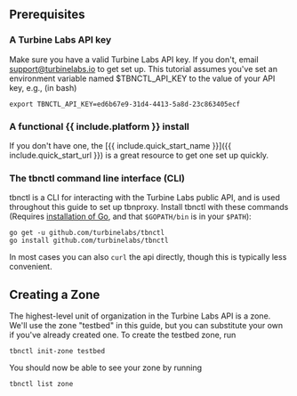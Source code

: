 ## Prerequisites

### A Turbine Labs API key

Make sure you have a valid Turbine Labs API key. If you don't, email
support@turbinelabs.io to get set up. This tutorial assumes you've set an
environment variable named $TBNCTL_API_KEY to the value of your API key, e.g.,
(in bash)

```shell
export TBNCTL_API_KEY=ed6b67e9-31d4-4413-5a8d-23c863405ecf
```

### A functional {{ include.platform }} install

If you don't have one, the
[{{ include.quick_start_name }}]({{ include.quick_start_url }}) is a great
resource to get one set up quickly.

### The tbnctl command line interface (CLI)

tbnctl is a CLI for interacting with the Turbine Labs public API, and is used
throughout this guide to set up tbnproxy. Install tbnctl with these commands
(Requires [installation of Go](https://golang.org/dl/), and that `$GOPATH/bin`
is in your `$PATH`):

```shell
go get -u github.com/turbinelabs/tbnctl
go install github.com/turbinelabs/tbnctl
```

In most cases you can also `curl` the api directly, though this is typically
less convenient.

## Creating a Zone

The highest-level unit of organization in the Turbine Labs API is a zone. We'll
use the zone "testbed" in this guide, but you can substitute your own if you've
already created one. To create the testbed zone, run

```shell
tbnctl init-zone testbed
```

You should now be able to see your zone by running

```shell
tbnctl list zone
```
